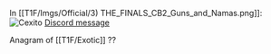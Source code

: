 In [[T1F/Imgs/Official/3) THE_FINALS_CB2_Guns_and_Namas.png]]:
![Cexito](https://media.discordapp.net/attachments/1011929497139953744/1128714943424909424/image.png)
[Discord message](https://discord.com/channels/1008696016318513243/1011929497139953744/1128714943705919548)

Anagram of [[T1F/Exotic]] ??
